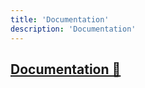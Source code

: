 ```yaml
---
title: 'Documentation'
description: 'Documentation'
---
```


<h2><a href="https://docs.astro.build/en/getting-started/" target="_blank">Documentation 📖</a></h2>
